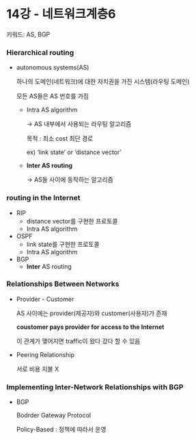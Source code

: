 # 14강 - 네트워크계층6


키워드: AS, BGP

### Hierarchical routing

- autonomous systems(AS)
    
    하나의 도메인(네트워크)에 대한 자치권을 가진 시스템(라우팅 도메인)
    
    모든 AS들은 AS 번호를 가짐
    
    - Intra AS algorithm
        
        → AS 내부에서 사용되는 라우팅 알고리즘
        
        목적 : 최소 cost 최단 경로
        
        ex) ‘link state’ or ‘distance vector’
        
    - **Inter AS routing**
        
        → AS들 사이에 동작하는 알고리즘
        

### routing in the Internet

- RIP
    - distance vector를 구현한 프로토콜
    - Intra AS algorithm
- OSPF
    - link state를 구현한 프로토콜
    - Intra AS algorithm
- BGP
    - **Inter** AS routing

### Relationships Between Networks

- Provider - Customer
    
    AS 사이에는 provider(제공자)와 customer(사용자)가 존재
    
    **coustomer pays provider for access to the Internet**
    
    이 관계가 맺어지면 traffic이 왔다 갔다 할 수 있음
    
- Peering Relationship
    
    서로 비용 지불 X
    

### Implementing Inter-Network Relationships with BGP

- BGP
    
    Bodrder Gateway Protocol
    
    Policy-Based : 정책에 따라서 운영